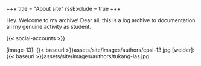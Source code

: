 +++
title = "About site"
rssExclude = true
+++
 
Hey.
Welcome to my archive!
Dear all, this is a log archive to documentation all my genuine activity as student. 

{{< social-accounts >}}



[//]: <> ( -- -- -- links below -- -- -- )

[image-13]:   {{< baseurl >}}assets/site/images/authors/epsi-13.jpg
[welder]:     {{< baseurl >}}assets/site/images/authors/tukang-las.jpg

